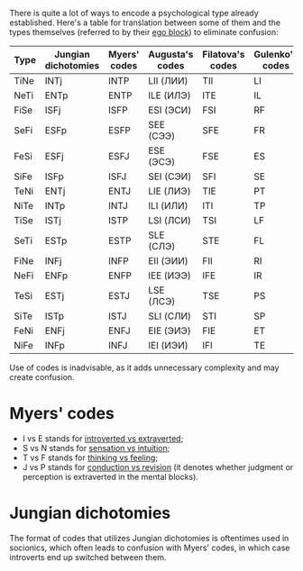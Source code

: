 There is quite a lot of ways to encode a psychological type already established.
Here's a table for translation between some of them and the types themselves (referred to by their [ego block](https://your-trickster.github.io/structure#blocks)) to eliminate confusion:

| Type | Jungian dichotomies | Myers' codes | Augusta's codes | Filatova's codes | Gulenko's codes | CPT codes |
|------|---------------------|--------------|-----------------|------------------|-----------------|-----------|
| TiNe | INTj                | INTP         | LII (ЛИИ)       | TII              | LI              | iTS       |
| NeTi | ENTp                | ENTP         | ILE (ИЛЭ)       | ITE              | IL              | eNF       |
| FiSe | ISFj                | ISFP         | ESI (ЭСИ)       | FSI              | RF              | iFN       |
| SeFi | ESFp                | ESFP         | SEE (СЭЭ)       | SFE              | FR              | eST       |
| FeSi | ESFj                | ESFJ         | ESE (ЭСЭ)       | FSE              | ES              | eFN       |
| SiFe | ISFp                | ISFJ         | SEI (СЭИ)       | SFI              | SE              | iST       |
| TeNi | ENTj                | ENTJ         | LIE (ЛИЭ)       | TIE              | PT              | eTS       |
| NiTe | INTp                | INTJ         | ILI (ИЛИ)       | ITI              | TP              | iNF       |
| TiSe | ISTj                | ISTP         | LSI (ЛСИ)       | TSI              | LF              | iTN       |
| SeTi | ESTp                | ESTP         | SLE (СЛЭ)       | STE              | FL              | eSF       |
| FiNe | INFj                | INFP         | EII (ЭИИ)       | FII              | RI              | iFS       |
| NeFi | ENFp                | ENFP         | IEE (ИЭЭ)       | IFE              | IR              | eNT       |
| TeSi | ESTj                | ESTJ         | LSE (ЛСЭ)       | TSE              | PS              | eTN       |
| SiTe | ISTp                | ISTJ         | SLI (СЛИ)       | STI              | SP              | iSF       |
| FeNi | ENFj                | ENFJ         | EIE (ЭИЭ)       | FIE              | ET              | eFS       |
| NiFe | INFp                | INFJ         | IEI (ИЭИ)       | IFI              | TE              | iNT       |

Use of codes is inadvisable, as it adds unnecessary complexity and may create confusion.

# Myers' codes

- I vs E stands for [introverted vs extraverted](https://your-trickster.github.io/dichotomies#introversion-vs-extraversion);
- S vs N stands for [sensation vs intuition](https://your-trickster.github.io/dichotomies#intuition-vs-sensation);
- T vs F stands for [thinking vs feeling](https://your-trickster.github.io/dichotomies#thinking-vs-feeling);
- J vs P stands for [conduction vs revision](https://your-trickster.github.io/dichotomies#revision-vs-conduction) (it denotes whether judgment or perception is extraverted in the mental blocks).

# Jungian dichotomies

The format of codes that utilizes Jungian dichotomies is oftentimes used in socionics, which often leads to confusion with Myers' codes, in which case introverts end up switched between them.
